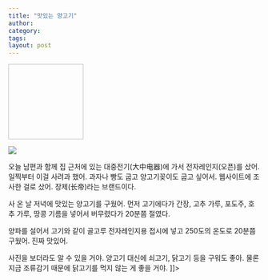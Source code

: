 ```yaml
---
title: "맛있는 양고기"
author:
category: 
tags: 
layout: post
---
```

<img height="150" width="150"></a>

<a href="http://blog.fltrp.com../images/cai2.jpg" rel='external'><img src="http://blog.fltrp.com../images/cai2-1.jpg"></a>

오늘 남편과 함께 집 근처에 있는 대중전기(大中电器)에 가서 전자레인지(오픈)를 샀어. 일찍부터 이걸 사려과 했어. 과자나 빵도 굽고 양고기꽂이도 굽고 싶어서. 웹사이트에 조사한 걸로 샀어. 장제(长帝)라는 브랜드이다. 

사 온 날 저녁에 맛있는 양고기를 구웠어. 먼저 고기에다가 간장, 고추 가루, 포도주, 호추 가루, 땅콩 기름을 넣어서 버무렸다가 20분쯤 절였다. 

양파를 설어서 고기와 같이 골고루 전자레인지용 접시에 넣고 250도의 온도로 20분쯤 구웠어. 진짜 맛있어. 

사진을 보더라도 알 수 있을 거야. 양고기 대신에 쇠고기, 닭고기 등을 구워도 좋아. 물론 지금 조류감기 때문에 닭고기를 먹지 않는 게 좋을 거야. ]]>

